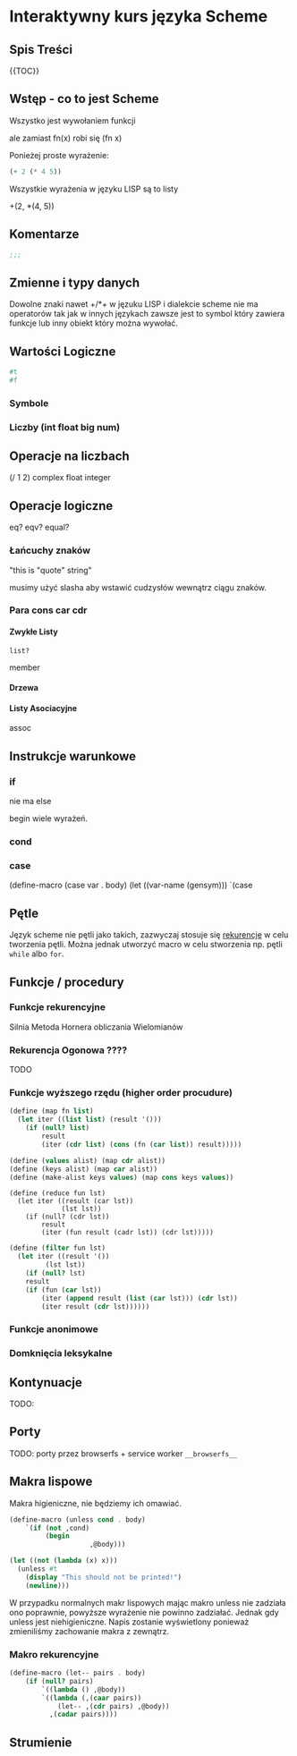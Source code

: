 # Interaktywny kurs języka Scheme

## Spis Treści

{{TOC}}

## Wstęp - co to jest Scheme

Wszystko jest wywołaniem funkcji

ale zamiast fn(x) robi się (fn x)




Ponieżej proste wyrażenie:

```scheme
(+ 2 (* 4 5))
```

Wszystkie wyrażenia w języku LISP są to listy



+(2, *(4, 5))


## Komentarze

```scheme
;;;
```
## Zmienne i typy danych

Dowolne znaki nawet +/*+ w jęzuku LISP i dialekcie
scheme nie ma operatorów tak jak w innych językach
zawsze jest to symbol który zawiera funkcje lub inny
obiekt który można wywołać.

## Wartości Logiczne

```scheme
#t
#f
```


### Symbole
### Liczby (int float big num)

## Operacje na liczbach

(/ 1 2)
complex
float
integer

## Operacje logiczne

eq? eqv? equal?

### Łańcuchy znaków

"this is \"quote\" string"

musimy użyć slasha aby wstawić cudzysłów wewnątrz ciągu znaków.

### Para cons car cdr
#### Zwykłe Listy

```
list?
```
member

#### Drzewa
#### Listy Asociacyjne

assoc

## Instrukcje warunkowe
### if

nie ma else

begin wiele wyrażeń.

### cond
### case

(define-macro (case var . body)
	(let ((var-name (gensym)))
		`(case 

## Pętle

Język scheme nie pętli jako takich, zazwyczaj stosuje się
[rekurencje](#funkcje-rekurencyjne) w celu tworzenia pętli.
Można jednak utworzyć macro w celu stworzenia np. pętli `while` albo `for`.

## Funkcje / procedury



### Funkcje rekurencyjne
Silnia
Metoda Hornera obliczania Wielomianów

### Rekurencja Ogonowa ????

TODO

### Funkcje wyższego rzędu (higher order procudure)

```scheme
(define (map fn list)
  (let iter ((list list) (result '()))
    (if (null? list)
        result
        (iter (cdr list) (cons (fn (car list)) result)))))

(define (values alist) (map cdr alist))
(define (keys alist) (map car alist))
(define (make-alist keys values) (map cons keys values))
```

```
(define (reduce fun lst)
  (let iter ((result (car lst))
             (lst lst))
    (if (null? (cdr lst))
        result
        (iter (fun result (cadr lst)) (cdr lst)))))
```

```scheme
(define (filter fun lst)
  (let iter ((result '())
	     (lst lst))
    (if (null? lst) 
	result
	(if (fun (car lst))
	    (iter (append result (list (car lst))) (cdr lst))
	    (iter result (cdr lst))))))
```

### Funkcje anonimowe

### Domknięcia leksykalne

## Kontynuacje

TODO:

## Porty

TODO: porty przez browserfs + service worker `__browserfs__`

## Makra lispowe

Makra higieniczne, nie będziemy ich omawiać.

```scheme
(define-macro (unless cond . body)
	`(if (not ,cond)
  		 (begin
				 	,@body)))

(let ((not (lambda (x) x)))
  (unless #t
    (display "This should not be printed!")
    (newline)))
```

W przypadku normalnych makr lispowych mając makro 
unless nie zadziała ono poprawnie, powyższe wyrażenie
nie powinno zadziałać. Jednak gdy unless jest niehigieniczne. Napis zostanie wyświetlony ponieważ
zmieniliśmy zachowanie makra z zewnątrz.

### Makro rekurencyjne

```scheme
(define-macro (let-- pairs . body)
    (if (null? pairs)
        `((lambda () ,@body))
        `((lambda (,(caar pairs))
            (let-- ,(cdr pairs) ,@body))
          ,(cadar pairs))))
```

## Strumienie




